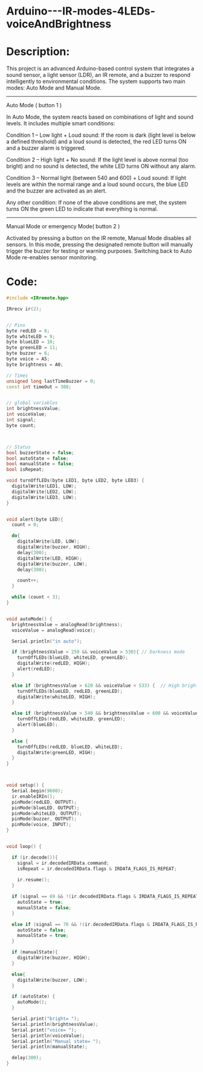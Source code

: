 # Arduino---IR-modes-4LEDs-voiceAndBrightness



# Description:
This project is an advanced Arduino-based control system that integrates a sound sensor, a light sensor (LDR), an IR remote, and a buzzer to respond intelligently to environmental conditions. The system supports two main modes: Auto Mode and Manual Mode.

---

Auto Mode ( button 1 )

In Auto Mode, the system reacts based on combinations of light and sound levels. It includes multiple smart conditions:

Condition 1 – Low light + Loud sound:
If the room is dark (light level is below a defined threshold) and a loud sound is detected, the red LED turns ON and a buzzer alarm is triggered.

Condition 2 – High light + No sound:
If the light level is above normal (too bright) and no sound is detected, the white LED turns ON without any alarm.

Condition 3 – Normal light (between 540 and 600) + Loud sound:
If light levels are within the normal range and a loud sound occurs, the blue LED and the buzzer are activated as an alert.

Any other condition:
If none of the above conditions are met, the system turns ON the green LED to indicate that everything is normal.

---

Manual Mode or emergency Mode( button 2 )

Activated by pressing a button on the IR remote, Manual Mode disables all sensors.
In this mode, pressing the designated remote button will manually trigger the buzzer for testing or warning purposes.
Switching back to Auto Mode re-enables sensor monitoring.


# Code:
```cpp
#include <IRremote.hpp>

IRrecv ir(2);


// Pins
byte redLED = 8;
byte whiteLED = 9;
byte blueLED = 10;
byte greenLED = 11;
byte buzzer = 6;
byte voice = A5;
byte brightness = A0;

// Times
unsigned long lastTimeBuzzer = 0;
const int timeOut = 300;


// global variables
int brightnessValue;
int voiceValue;
int signal;
byte count;



// Status
bool buzzerState = false;
bool autoState = false;
bool manualState = false;
bool isRepeat;

void turnOffLEDs(byte LED1, byte LED2, byte LED3) {
  digitalWrite(LED1, LOW);
  digitalWrite(LED2, LOW);
  digitalWrite(LED3, LOW);
}


void alert(byte LED){
  count = 0;

  do{
    digitalWrite(LED, LOW);
    digitalWrite(buzzer, HIGH);
    delay(300);
    digitalWrite(LED, HIGH);
    digitalWrite(buzzer, LOW);
    delay(300);

    count++;
  }

  while (count < 3);
}


void autoMode() {
  brightnessValue = analogRead(brightness);
  voiceValue = analogRead(voice);

  Serial.println("in auto");

  if (brightnessValue < 250 && voiceValue > 530){ // Darkness mode
    turnOffLEDs(blueLED, whiteLED, greenLED);
    digitalWrite(redLED, HIGH);
    alert(redLED);
  }

  else if (brightnessValue > 620 && voiceValue < 533) {  // High brightness mode
    turnOffLEDs(blueLED, redLED, greenLED);
    digitalWrite(whiteLED, HIGH);
  }

  else if (brightnessValue > 540 && brightnessValue < 600 && voiceValue > 533) {
    turnOffLEDs(redLED, whiteLED, greenLED);
    alert(blueLED);
  }

  else {
    turnOffLEDs(redLED, blueLED, whiteLED);
    digitalWrite(greenLED, HIGH);
  }
}



void setup() {
  Serial.begin(9600);
  ir.enableIRIn();
  pinMode(redLED, OUTPUT);
  pinMode(blueLED, OUTPUT);
  pinMode(whiteLED, OUTPUT);
  pinMode(buzzer, OUTPUT);
  pinMode(voice, INPUT);
}


void loop() {

  if (ir.decode()){
    signal = ir.decodedIRData.command;
    isRepeat = ir.decodedIRData.flags & IRDATA_FLAGS_IS_REPEAT;
    
    ir.resume();
  }

  if (signal == 69 && !(ir.decodedIRData.flags & IRDATA_FLAGS_IS_REPEAT)){
    autoState = true;
    manualState = false;    
  }

  else if (signal == 70 && !(ir.decodedIRData.flags & IRDATA_FLAGS_IS_REPEAT)){
    autoState = false;
    manualState = true;
  }

  if (manualState){
    digitalWrite(buzzer, HIGH);
  }

  else{
    digitalWrite(buzzer, LOW);
  }

  if (autoState) {
    autoMode();
  }

  Serial.print("bright= ");
  Serial.println(brightnessValue);
  Serial.print("voice= ");
  Serial.println(voiceValue);
  Serial.println("Manual state= ");
  Serial.println(manualState);

  delay(300);
}

```
